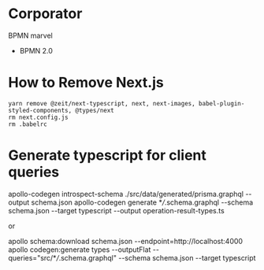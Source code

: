 # Corporator

BPMN marvel

- BPMN 2.0

# How to Remove Next.js

```
yarn remove @zeit/next-typescript, next, next-images, babel-plugin-styled-components, @types/next
rm next.config.js
rm .babelrc
```

# Generate typescript for client queries

apollo-codegen introspect-schema ./src/data/generated/prisma.graphql --output schema.json
apollo-codegen generate \*_/_.schema.graphql --schema schema.json --target typescript --output operation-result-types.ts

or

apollo schema:download schema.json
--endpoint=http://localhost:4000
apollo codegen:generate types --outputFlat --queries="src/\*_/_.schema.graphql" --schema schema.json --target typescript
